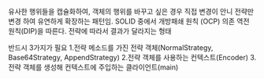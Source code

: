 유사한 행위들을 캡슐화하여, 객체의 행위를 바꾸고 싶은 경우 직접 변경이 안니 전략만 변경 하여 유연하게 확장하는 패턴임. 
SOLID 중에서 개방패쇄 원칙 (OCP) 의존 역전 원칙(DIP)을 따른다.
전략에 따라서 결과가 달라지는 형태

반드시 3가지가 필요
1.전략 메소드를 가진 전략 객체(NormalStrategy, Base64Strategy, AppendStrategy)
2.전략 객체를 사용하는 컨텍스트(Encoder)
3.전략 객체를 생성해 컨텍스트에 주입하는 클라이언트(main)
